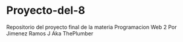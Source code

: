 # Proyecto-del-8
Repositorio del proyecto final de la materia Programacion Web 2 Por Jimenez Ramos J Aka ThePlumber
